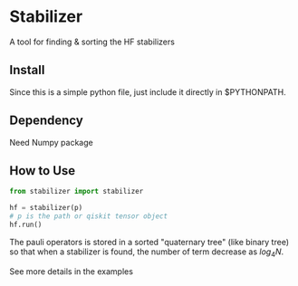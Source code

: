 # Stabilizer
A tool for finding & sorting the HF stabilizers

## Install
Since this is a simple python file, just include it directly in $PYTHONPATH.

## Dependency
Need Numpy package

## How to Use
``` python
from stabilizer import stabilizer

hf = stabilizer(p)
# p is the path or qiskit tensor object
hf.run()
```
The pauli operators is stored in a sorted "quaternary tree" (like binary tree) so that when a stabilizer is found, the number of term decrease as $log_4N$.

See more details in the examples
